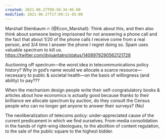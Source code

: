 ```yaml
---
created: 2021-06-27T09:50:34-05:00
modified: 2021-06-27T17:09:11-05:00
---
```


Marshall Steinbaum :fire: (@Econ_Marshall): Think about this, and then also think about someone being imprisoned for not answering a phone call and the fact that about 1/20 of the phone calls I receive come from a real person, and 3/4 time I answer the phone I regret doing so. Spam uses valuable spectrum to kill us. https://twitter.com/dyjuantatro/status/1408979290562121728

Auctioning off spectrum—the worst idea in telecommunications policy history? Why in god’s name would we allocate a scarce resource—necessary to public & societal health—on the basis of willingness (and ability) to pay???

When the mechanism design people write their self-congratulatory books & articles about how economics is actually good because thanks to their brilliance we allocate spectrum by auction, do they consult the Census people who can no longer get anyone to answer their surveys? (No)

The neoliberalization of telecoms policy: under-appreciated cause of the current predicament in which we find ourselves. From media consolidation in the hands of right-wing ideologues, to the abolition of content regulation, to the sale of the public square to the highest bidder.